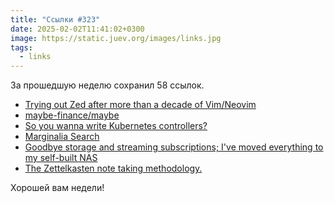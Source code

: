 ```yaml
---
title: "Ссылки #323"
date: 2025-02-02T11:41:02+0300
image: https://static.juev.org/images/links.jpg
tags: 
  - links
---
```


За прошедшую неделю сохранил 58 ссылок.

- [Trying out Zed after more than a decade of Vim/Neovim](https://sgoel.dev/posts/trying-out-zed-after-more-than-a-decade-of-vim-neovim/)
- [maybe-finance/maybe](https://github.com/maybe-finance/maybe)
- [So you wanna write Kubernetes controllers?](https://ahmet.im/blog/controller-pitfalls/)
- [Marginalia Search](https://marginalia-search.com/)
- [Goodbye storage and streaming subscriptions; I've moved everything to my self-built NAS](https://www.androidauthority.com/goodbye-subscriptions-hello-nas-3494976/)
- [The Zettelkasten note taking methodology.](https://arslan.io/2025/01/30/the-zettelkasten-note-taking-methodology/)

Хорошей вам недели!
